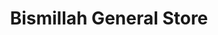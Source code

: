 ---
title: "Bismillah General Store"
url: /karachi/bismillah-general-store-nishtar-road/
shop: Supermarkt
---